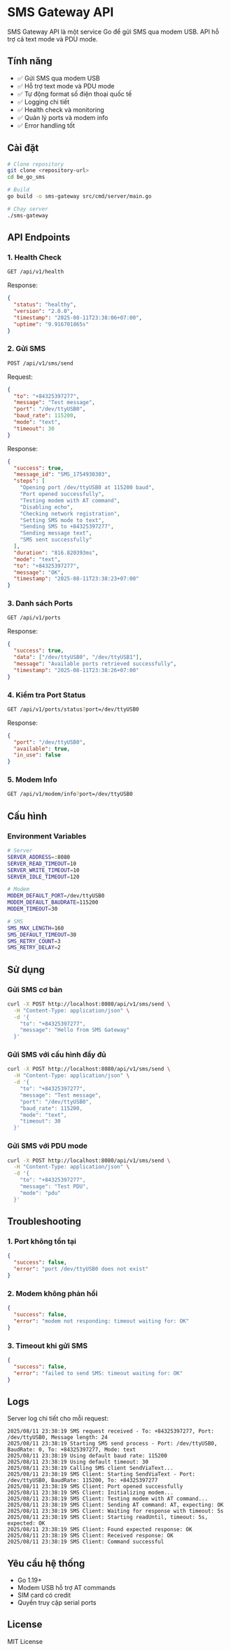 # SMS Gateway API

SMS Gateway API là một service Go để gửi SMS qua modem USB. API hỗ trợ cả text mode và PDU mode.

## Tính năng

- ✅ Gửi SMS qua modem USB
- ✅ Hỗ trợ text mode và PDU mode
- ✅ Tự động format số điện thoại quốc tế
- ✅ Logging chi tiết
- ✅ Health check và monitoring
- ✅ Quản lý ports và modem info
- ✅ Error handling tốt

## Cài đặt

```bash
# Clone repository
git clone <repository-url>
cd be_go_sms

# Build
go build -o sms-gateway src/cmd/server/main.go

# Chạy server
./sms-gateway
```

## API Endpoints

### 1. Health Check
```bash
GET /api/v1/health
```

Response:
```json
{
  "status": "healthy",
  "version": "2.0.0",
  "timestamp": "2025-08-11T23:38:06+07:00",
  "uptime": "9.916701865s"
}
```

### 2. Gửi SMS
```bash
POST /api/v1/sms/send
```

Request:
```json
{
  "to": "+84325397277",
  "message": "Test message",
  "port": "/dev/ttyUSB0",
  "baud_rate": 115200,
  "mode": "text",
  "timeout": 30
}
```

Response:
```json
{
  "success": true,
  "message_id": "SMS_1754930303",
  "steps": [
    "Opening port /dev/ttyUSB0 at 115200 baud",
    "Port opened successfully",
    "Testing modem with AT command",
    "Disabling echo",
    "Checking network registration",
    "Setting SMS mode to text",
    "Sending SMS to +84325397277",
    "Sending message text",
    "SMS sent successfully"
  ],
  "duration": "816.820393ms",
  "mode": "text",
  "to": "+84325397277",
  "message": "OK",
  "timestamp": "2025-08-11T23:38:23+07:00"
}
```

### 3. Danh sách Ports
```bash
GET /api/v1/ports
```

Response:
```json
{
  "success": true,
  "data": ["/dev/ttyUSB0", "/dev/ttyUSB1"],
  "message": "Available ports retrieved successfully",
  "timestamp": "2025-08-11T23:38:26+07:00"
}
```

### 4. Kiểm tra Port Status
```bash
GET /api/v1/ports/status?port=/dev/ttyUSB0
```

Response:
```json
{
  "port": "/dev/ttyUSB0",
  "available": true,
  "in_use": false
}
```

### 5. Modem Info
```bash
GET /api/v1/modem/info?port=/dev/ttyUSB0
```

## Cấu hình

### Environment Variables

```bash
# Server
SERVER_ADDRESS=:8080
SERVER_READ_TIMEOUT=10
SERVER_WRITE_TIMEOUT=10
SERVER_IDLE_TIMEOUT=120

# Modem
MODEM_DEFAULT_PORT=/dev/ttyUSB0
MODEM_DEFAULT_BAUDRATE=115200
MODEM_TIMEOUT=30

# SMS
SMS_MAX_LENGTH=160
SMS_DEFAULT_TIMEOUT=30
SMS_RETRY_COUNT=3
SMS_RETRY_DELAY=2
```

## Sử dụng

### Gửi SMS cơ bản
```bash
curl -X POST http://localhost:8080/api/v1/sms/send \
  -H "Content-Type: application/json" \
  -d '{
    "to": "+84325397277",
    "message": "Hello from SMS Gateway"
  }'
```

### Gửi SMS với cấu hình đầy đủ
```bash
curl -X POST http://localhost:8080/api/v1/sms/send \
  -H "Content-Type: application/json" \
  -d '{
    "to": "+84325397277",
    "message": "Test message",
    "port": "/dev/ttyUSB0",
    "baud_rate": 115200,
    "mode": "text",
    "timeout": 30
  }'
```

### Gửi SMS với PDU mode
```bash
curl -X POST http://localhost:8080/api/v1/sms/send \
  -H "Content-Type: application/json" \
  -d '{
    "to": "+84325397277",
    "message": "Test PDU",
    "mode": "pdu"
  }'
```

## Troubleshooting

### 1. Port không tồn tại
```json
{
  "success": false,
  "error": "port /dev/ttyUSB0 does not exist"
}
```

### 2. Modem không phản hồi
```json
{
  "success": false,
  "error": "modem not responding: timeout waiting for: OK"
}
```

### 3. Timeout khi gửi SMS
```json
{
  "success": false,
  "error": "failed to send SMS: timeout waiting for: OK"
}
```

## Logs

Server log chi tiết cho mỗi request:

```
2025/08/11 23:38:19 SMS request received - To: +84325397277, Port: /dev/ttyUSB0, Message length: 24
2025/08/11 23:38:19 Starting SMS send process - Port: /dev/ttyUSB0, BaudRate: 0, To: +84325397277, Mode: text
2025/08/11 23:38:19 Using default baud rate: 115200
2025/08/11 23:38:19 Using default timeout: 30
2025/08/11 23:38:19 Calling SMS client SendViaText...
2025/08/11 23:38:19 SMS Client: Starting SendViaText - Port: /dev/ttyUSB0, BaudRate: 115200, To: +84325397277
2025/08/11 23:38:19 SMS Client: Port opened successfully
2025/08/11 23:38:19 SMS Client: Initializing modem...
2025/08/11 23:38:19 SMS Client: Testing modem with AT command...
2025/08/11 23:38:19 SMS Client: Sending AT command: AT, expecting: OK
2025/08/11 23:38:19 SMS Client: Waiting for response with timeout: 5s
2025/08/11 23:38:19 SMS Client: Starting readUntil, timeout: 5s, expected: OK
2025/08/11 23:38:19 SMS Client: Found expected response: OK
2025/08/11 23:38:19 SMS Client: Received response: OK
2025/08/11 23:38:19 SMS Client: Command successful
```

## Yêu cầu hệ thống

- Go 1.19+
- Modem USB hỗ trợ AT commands
- SIM card có credit
- Quyền truy cập serial ports

## License

MIT License
